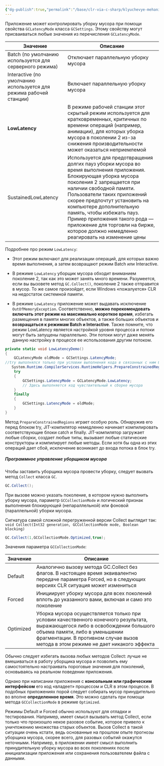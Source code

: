 ```yaml
---
{"dg-publish":true,"permalink":"/base/clr-via-c-sharp/klyuchevye-mehanizmy/kontrol-uborki-musora/"}
---
```

Приложение может контролировать уборку мусора при помощи свойства `GCLatencyMode` класса `GCSettings`. Этому свойству могут присваиваться любые значения из перечисления `GCLatencyMode`.

| Значение                                                           | Описание                                                                                                                                                                                                                                                                                                                                                                                                                 |
| ------------------------------------------------------------------ | ------------------------------------------------------------------------------------------------------------------------------------------------------------------------------------------------------------------------------------------------------------------------------------------------------------------------------------------------------------------------------------------------------------------------ |
| Batch (по умолчанию используется для серверного режима)            | Отключает параллельную уборку мусора                                                                                                                                                                                                                                                                                                                                                                                     |
| Interactive (по умолчанию используется для режима рабочей станции) | Включает параллельную уборку мусора                                                                                                                                                                                                                                                                                                                                                                                      |
| **LowLatency**                                                         | В режиме рабочей станции этот скрытый режим используется для кратковременных, критичных по времени операций (например, анимации), для которых уборка мусора в поколении 2 из-за снижения производительности может оказаться неприемлемой                                                                                                                                                                                 |
| SustainedLowLatency                                                | Используется для предотвращения долгих пауз уборки мусора во время выполнения приложения. Блокирующая уборка мусора поколения 2 запрещается при наличии свободной памяти. Пользователи таких приложений скорее предпочтут установить на компьютере дополнительную память, чтобы избежать пауз. Пример приложения такого рода — приложение для торговли на бирже, которое должно немедленно реагировать на изменение цены |



Подробнее про режим `LowLatency`:
- Этот режим включают для реализации операций, для которых важно время выполнения, а затем возвращают режим Batch или Interactive. 

- В режиме `LowLatency` уборщик мусора обходит вниманием поколение 2, так как это может занять много времени. Разумеется, если вы вызовете метод `GC.Collect()`, поколение 2 также отправится в мусор. То же самое произойдет, если Windows «пожалуется» CLR на недостаток системной памяти. 

- В режиме `LowLatency` приложение может выдавать исключение `OutOfMemoryException`. Соответственно, **можно порекомендовать включать этот режим на максимально короткое время**, избегать размещения в памяти многих объектов, а также больших объектов и **возвращаться к режимам Batch и Interactive**. Также помните, что режим LowLatency является настройкой уровня процесса и потоки могут быть запущены параллельно. Эти потоки могут даже менять данную настройку в процессе ее использования другим потоком.

```csharp
private static void LowLatencyDemo()
{
	GCLatencyMode oldMode = GCSettings.LatencyMode;
//try выполнялся только при условии выполнения кода в связанных с ним блоках catch и finally.
   System.Runtime.CompilerServices.RuntimeHelpers.PrepareConstrainedRegions();
	try
	{
		GCSettings.LatencyMode = GCLatencyMode.LowLatency;
		// Здесь выполняется код чувствительный к сборке мусора
	}
	finally
	{
		GCSettings.LatencyMode = oldMode;
	}
}
```
Метод `PrepareConstrainedRegions` играет особую роль. Обнаружив его перед блоком try, JIT-компилятор немедленно начинает компилировать соответствующие блоки catch и finally. JIT-компилятор загружает любые сборки, создает любые типы, вызывает любые статические конструкторы и компилирует любые методы. Если хотя бы одна из этих операций дает сбой, исключение возникает до входа потока в блок try.

##### Программное управление уборщиком мусора

Чтобы заставить уборщика мусора провести уборку, следует вызвать метод `Collect` класса `GC`. 
```csharp
GC.Collect();
```
При вызове можно указать поколение, в котором нужно выполнить уборку мусора, параметр `GCCollectionMode` и логический признак выполнения блокирующей (непараллельной) или фоновой (параллельной) уборки мусора. 

Сигнатура самой сложной перегруженной версии Collect выглядит так:
`void Collect(Int32 generation, GCCollectionMode mode, Boolean blocking)`

```csharp
GC.Collect(1,GCCollectionMode.Optimized,true);
```

Значения параметра `GCCollectionMode`:

| Значение  | Описание |
| --------- | -------- |
| Default   | Аналогично вызову метода GC.Collect без флагов. В настоящее время эквивалентно передаче параметра Forced, но в следующих версиях CLR ситуация может измениться         |
| Forced    | Инициирует уборку мусора для всех поколений вплоть до указанного вами, включая и само это поколение         |
| Optimized | Уборка мусора осуществляется только при условии качественного конечного результата, выражающегося либо в освобождении большого объема памяти, либо в уменьшении фрагментации. В противном случае вызов метода в этом режиме не дает никакого эффекта         |


Обычно следует избегать вызова любых методов Collect: лучше не вмешиваться в работу уборщика мусора и позволить ему самостоятельно настраивать пороговые значения для поколений, основываясь на реальном поведении приложения. 

Однако при написании приложения с **консольным или графическим интерфейсом** его код «владеет» процессом и CLR в этом процессе. В подобных приложениях порой следует собирать мусор принудительно во вполне **определенное время**. Это можно сделать при помощи метода `GCCollectionMode` в режиме `Optimized`. 

Режимы Default и Forced обычно используют для отладки и тестирования. Например, имеет смысл вызывать метод Collect, если только что произошло некое разовое событие, которое привело к уничтожению множества старых объектов. Вызов Collect в такой ситуации очень кстати, ведь основанные на прошлом опыте прогнозы уборщика мусора, скорее всего, для разовых событий окажутся неточными. Например, в приложении имеет смысл выполнить принудительную уборку мусора во всех поколениях после инициализации приложения или сохранения пользователем файла с данными. 



